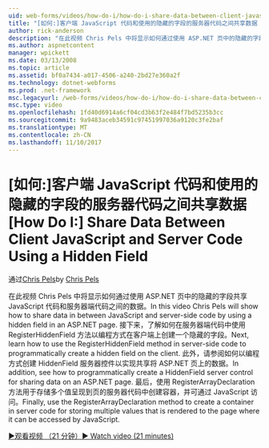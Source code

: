 ```yaml
---
uid: web-forms/videos/how-do-i/how-do-i-share-data-between-client-javascript-and-server-code-using-a-hidden-field
title: "[如何:]客户端 JavaScript 代码和使用的隐藏的字段的服务器代码之间共享数据 |Microsoft 文档"
author: rick-anderson
description: "在此视频 Chris Pels 中将显示如何通过使用 ASP.NET 页中的隐藏的字段共享 JavaScript 代码和服务器端代码之间的数据。 接下来，了解如何 t..."
ms.author: aspnetcontent
manager: wpickett
ms.date: 03/13/2008
ms.topic: article
ms.assetid: bf0a7434-a017-4506-a240-2bd27e360a2f
ms.technology: dotnet-webforms
ms.prod: .net-framework
msc.legacyurl: /web-forms/videos/how-do-i/how-do-i-share-data-between-client-javascript-and-server-code-using-a-hidden-field
msc.type: video
ms.openlocfilehash: 1fd40d6914a6cf04cd3b63f2e484f7bd5235b3cc
ms.sourcegitcommit: 9a9483aceb34591c97451997036a9120c3fe2baf
ms.translationtype: MT
ms.contentlocale: zh-CN
ms.lasthandoff: 11/10/2017
---
```

<a name="how-do-i-share-data-between-client-javascript-and-server-code-using-a-hidden-field"></a><span data-ttu-id="67368-104">[如何:]客户端 JavaScript 代码和使用的隐藏的字段的服务器代码之间共享数据</span><span class="sxs-lookup"><span data-stu-id="67368-104">[How Do I:] Share Data Between Client JavaScript and Server Code Using a Hidden Field</span></span>
====================
<span data-ttu-id="67368-105">通过[Chris Pels](https://twitter.com/chrispels)</span><span class="sxs-lookup"><span data-stu-id="67368-105">by [Chris Pels](https://twitter.com/chrispels)</span></span>

<span data-ttu-id="67368-106">在此视频 Chris Pels 中将显示如何通过使用 ASP.NET 页中的隐藏的字段共享 JavaScript 代码和服务器端代码之间的数据。</span><span class="sxs-lookup"><span data-stu-id="67368-106">In this video Chris Pels will show how to share data in between JavaScript and server-side code by using a hidden field in an ASP.NET page.</span></span> <span data-ttu-id="67368-107">接下来，了解如何在服务器端代码中使用 RegisterHiddenField 方法以编程方式在客户端上创建一个隐藏的字段。</span><span class="sxs-lookup"><span data-stu-id="67368-107">Next, learn how to use the RegisterHiddenField method in server-side code to programmatically create a hidden field on the client.</span></span> <span data-ttu-id="67368-108">此外，请参阅如何以编程方式创建 HiddenField 服务器控件以实现共享将 ASP.NET 页上的数据。</span><span class="sxs-lookup"><span data-stu-id="67368-108">In addition, see how to programmatically create a HiddenField server control for sharing data on an ASP.NET page.</span></span> <span data-ttu-id="67368-109">最后，使用 RegisterArrayDeclaration 方法用于存储多个值呈现到页的服务器代码中创建容器，并可通过 JavaScript 访问。</span><span class="sxs-lookup"><span data-stu-id="67368-109">Finally, use the RegisterArrayDeclaration method to create a container in server code for storing multiple values that is rendered to the page where it can be accessed by JavaScript.</span></span>

[<span data-ttu-id="67368-110">&#9654;观看视频 （21 分钟）</span><span class="sxs-lookup"><span data-stu-id="67368-110">&#9654; Watch video (21 minutes)</span></span>](https://channel9.msdn.com/Blogs/ASP-NET-Site-Videos/how-do-i-share-data-between-client-javascript-and-server-code-using-a-hidden-field)
